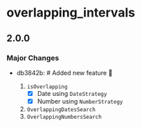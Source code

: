 # overlapping_intervals

## 2.0.0

### Major Changes

- db3842b: # Added new feature 🥳

  1. `isOverlapping`
     - [x] Date using `DateStrategy`
     - [x] Number using `NumberStrategy`
  2. `OverlappingDatesSearch`
  3. `OverlappingNumbersSearch`
